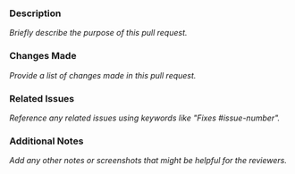 ### Description
*Briefly describe the purpose of this pull request.*

### Changes Made
*Provide a list of changes made in this pull request.*

### Related Issues
*Reference any related issues using keywords like "Fixes #issue-number".*

### Additional Notes
*Add any other notes or screenshots that might be helpful for the reviewers.*